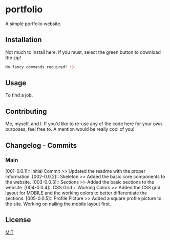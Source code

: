 # portfolio

A simple portfolio website.

## Installation

Not much to install here. If you must, select the green button to download the zip!

```bash
No fancy commands required! :)
```

## Usage

To find a job.

## Contributing

Me, myself, and I. If you'd like to re-use any of the code here for your own purposes, feel free to. A mention would be really cool of you!

## Changelog - Commits

### Main
[001-0.0.1]:: Initial Commit >> Updated the readme with the proper information.
[002-0.0.2]:: Skeleton >> Added the basic core components to the website.
[003-0.0.3]:: Sections >> Added the basic sections to the website.
[004-0.0.4]:: CSS Grid + Working Colors >> Added the CSS grid layout for MOBILE and the working colors to better differentiate the sections.
[005-0.0.5]:: Profile Picture >> Added a square profile picture to the site. Working on nailing the mobile layout first.



## License
[MIT](https://choosealicense.com/licenses/mit/)
